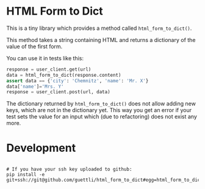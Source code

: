 # HTML Form to Dict

This is a tiny library which provides a method called `html_form_to_dict()`.

This method takes a string containing HTML and returns a dictionary of the value of the first form.

You can use it in tests like this:

```Python
response = user_client.get(url)
data = html_form_to_dict(response.content)
assert data == {'city': 'Chemnitz', 'name': 'Mr. X'}
data['name']='Mrs. Y'
response = user_client.post(url, data)
```    

The dictionary returned by `html_form_to_dict()` does not allow adding new
keys, which are not in the dictionary yet. This way you get an error if your
test sets the value for an input which (due to refactoring) does not exist any more.


# Development

```

# If you have your ssh key uploaded to github:
pip install -e git+ssh://git@github.com/guettli/html_form_to_dict#egg=html_form_to_dict
```
